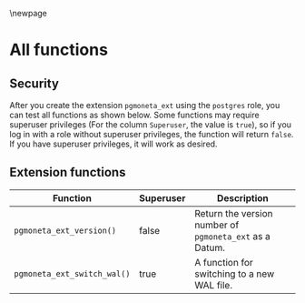 \newpage

# All functions

## Security

After you create the extension `pgmoneta_ext` using the `postgres` role, you can test all functions as shown below. Some functions may require superuser privileges (For the column `Superuser`, the value is `true`), so if you log in with a role without superuser privileges, the function will return `false`. If you have superuser privileges, it will work as desired.

## Extension functions

| Function                    | Superuser | Description                                            |
|-----------------------------|-----------|--------------------------------------------------------|
| `pgmoneta_ext_version()`    |   false   | Return the version number of `pgmoneta_ext` as a Datum.|
| `pgmoneta_ext_switch_wal()` |   true    | A function for switching to a new WAL file.            |
